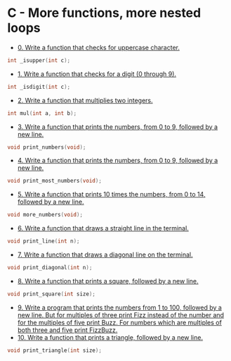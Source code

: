 # C - More functions, more nested loops

- [0. Write a function that checks for uppercase character.](0-isupper.c)
```c
int _isupper(int c);
```
- [1. Write a function that checks for a digit (0 through 9).](1-isdigit.c)
```c
int _isdigit(int c);
```
- [2. Write a function that multiplies two integers.](2-mul.c)
```c
int mul(int a, int b);
```
- [3. Write a function that prints the numbers, from 0 to 9, followed by a new line.](3-print_numbers.c)
```c
void print_numbers(void);
```
- [4. Write a function that prints the numbers, from 0 to 9, followed by a new line.](4-print_most_numbers.c)
```c
void print_most_numbers(void);
```
- [5. Write a function that prints 10 times the numbers, from 0 to 14, followed by a new line.](5-more_numbers.c)
```c
void more_numbers(void);
```
- [6. Write a function that draws a straight line in the terminal.](6-print_line.c)
```c
void print_line(int n);
```
- [7. Write a function that draws a diagonal line on the terminal.](7-print_diagonal.c)
```c
void print_diagonal(int n);
```
- [8. Write a function that prints a square, followed by a new line.](8-print_square.c)
```c
void print_square(int size);
```
- [9. Write a program that prints the numbers from 1 to 100, followed by a new line. But for multiples of three print Fizz instead of the number and for the multiples of five print Buzz. For numbers which are multiples of both three and five print FizzBuzz.](9-fizz_buzz.c)
- [10. Write a function that prints a triangle, followed by a new line.](10-print_triangle.c)
```c
void print_triangle(int size);
```
